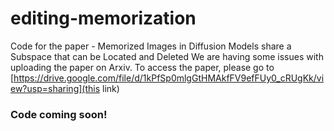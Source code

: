 # editing-memorization
Code for the paper - Memorized Images in Diffusion Models share a Subspace that can be Located and Deleted
We are having some issues with uploading the paper on Arxiv. To access the paper, please go to [https://drive.google.com/file/d/1kPfSp0mlgGtHMAkfFV9efFUy0_cRUgKk/view?usp=sharing](this link)
### Code coming soon!
